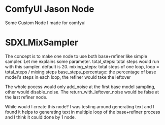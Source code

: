 # ComfyUI Jason Node
Some Custom Node I made for comfyui

# SDXLMixSampler
The concept is to make one node to use both base+refiner like simple sampler.
Let me explains some parameter.
total_steps: total steps would run with this sampler. default is 20.
mixing_steps: total steps of one loop, loop = total_steps / mixing steps
base_steps_percentage: the percentage of base model's steps in each loop, the refiner would take the leftover

The whole pocess would only add_noise at the first base model sampling, other would disable_noise.
The return_with_leftover_noise would be false at the last refiner node.

While would I create this node?
I was testing around generating text and I found it helps to generating text in multiple loop of the base+refiner process
and I think it could done by 1 node.
